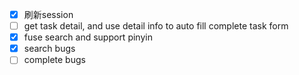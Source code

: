 - [x] 刷新session
- [ ] get task detail, and use detail info to auto fill complete task form
- [x] fuse search and support pinyin
- [x] search bugs
- [ ] complete bugs
